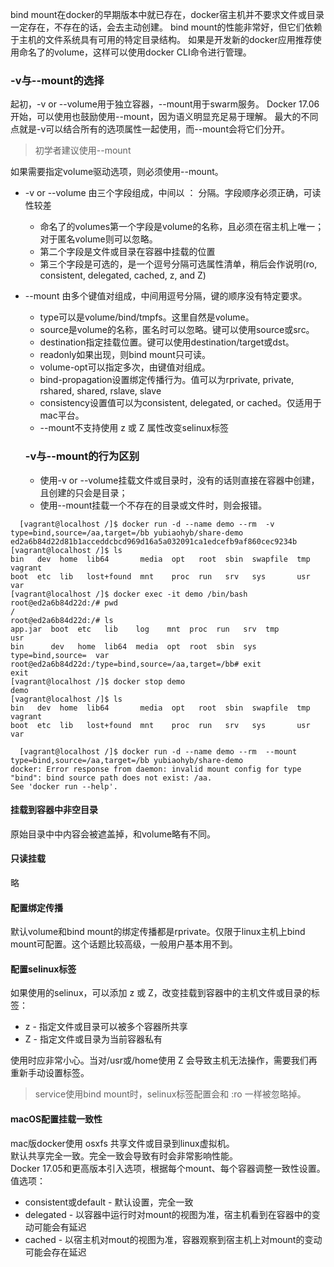 bind mount在docker的早期版本中就已存在，docker宿主机并不要求文件或目录一定存在，不存在的话，会去主动创建。
bind mount的性能非常好，但它们依赖于主机的文件系统具有可用的特定目录结构。
如果是开发新的docker应用推荐使用命名了的volume，这样可以使用docker CLI命令进行管理。

### -v与--mount的选择
起初，-v or --volume用于独立容器，--mount用于swarm服务。
Docker 17.06开始，可以使用也鼓励使用--mount，因为语义明显充足易于理解。
最大的不同点就是-v可以结合所有的选项属性一起使用，而--mount会将它们分开。
> 初学者建议使用--mount

如果需要指定volume驱动选项，则必须使用--mount。
* -v or --volume
  由三个字段组成，中间以 ： 分隔。字段顺序必须正确，可读性较差
  * 命名了的volumes第一个字段是volume的名称，且必须在宿主机上唯一；对于匿名volume则可以忽略。
  * 第二个字段是文件或目录在容器中挂载的位置
  * 第三个字段是可选的，是一个逗号分隔可选属性清单，稍后会作说明(ro, consistent, delegated, cached, z, and Z)

* --mount
  由多个键值对组成，中间用逗号分隔，键的顺序没有特定要求。
  * type可以是volume/bind/tmpfs。这里自然是volume。
  * source是volume的名称，匿名时可以忽略。键可以使用source或src。
  * destination指定挂载位置。键可以使用destination/target或dst。
  * readonly如果出现，则bind mount只可读。
  * volume-opt可以指定多次，由键值对组成。
  * bind-propagation设置绑定传播行为。值可以为rprivate, private, rshared, shared, rslave, slave
  * consistency设置值可以为consistent, delegated, or cached。仅适用于mac平台。
  * --mount不支持使用 z 或 Z 属性改变selinux标签
  
  ### -v与--mount的行为区别
  * 使用-v or --volume挂载文件或目录时，没有的话则直接在容器中创建，且创建的只会是目录；
  * 使用--mount挂载一个不存在的目录或文件时，则会报错。
```
  [vagrant@localhost /]$ docker run -d --name demo --rm  -v type=bind,source=/aa,target=/bb yubiaohyb/share-demo
ed2a6b84d22d81b1acceddcbcd969d16a5a032091ca1edcefb9af860cec9234b
[vagrant@localhost /]$ ls
bin   dev  home  lib64       media  opt   root  sbin  swapfile  tmp  vagrant
boot  etc  lib   lost+found  mnt    proc  run   srv   sys       usr  var
[vagrant@localhost /]$ docker exec -it demo /bin/bash
root@ed2a6b84d22d:/# pwd
/
root@ed2a6b84d22d:/# ls
app.jar  boot  etc   lib    log    mnt  proc  run   srv  tmp                usr
bin      dev   home  lib64  media  opt  root  sbin  sys  type=bind,source=  var
root@ed2a6b84d22d:/type=bind,source=/aa,target=/bb# exit
exit
[vagrant@localhost /]$ docker stop demo
demo
[vagrant@localhost /]$ ls
bin   dev  home  lib64       media  opt   root  sbin  swapfile  tmp  vagrant
boot  etc  lib   lost+found  mnt    proc  run   srv   sys       usr  var
```
```
  [vagrant@localhost /]$ docker run -d --name demo --rm  --mount type=bind,source=/aa,target=/bb yubiaohyb/share-demo
docker: Error response from daemon: invalid mount config for type "bind": bind source path does not exist: /aa.
See 'docker run --help'.
```
#### 挂载到容器中非空目录
原始目录中中内容会被遮盖掉，和volume略有不同。

#### 只读挂载
略

#### 配置绑定传播
默认volume和bind mount的绑定传播都是rprivate。仅限于linux主机上bind mount可配置。这个话题比较高级，一般用户基本用不到。


#### 配置selinux标签
如果使用的selinux，可以添加 z 或 Z，改变挂载到容器中的主机文件或目录的标签：
* z - 指定文件或目录可以被多个容器所共享
* Z - 指定文件或目录为当前容器私有

使用时应非常小心。当对/usr或/home使用 Z 会导致主机无法操作，需要我们再重新手动设置标签。
> service使用bind mount时，selinux标签配置会和 :ro 一样被忽略掉。

#### macOS配置挂载一致性
mac版docker使用 osxfs 共享文件或目录到linux虚拟机。<br>
默认共享完全一致。完全一致会导致有时会非常影响性能。<br>
Docker 17.05和更高版本引入选项，根据每个mount、每个容器调整一致性设置。<br>
值选项：
* consistent或default - 默认设置，完全一致
* delegated - 以容器中运行时对mount的视图为准，宿主机看到在容器中的变动可能会有延迟
* cached - 以宿主机对mout的视图为准，容器观察到宿主机上对mount的变动可能会存在延迟


